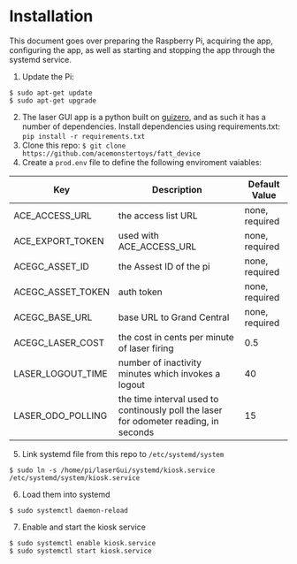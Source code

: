 # Installation
This document goes over preparing the Raspberry Pi, acquiring the app, configuring the app, as well as starting and stopping the app through the systemd service.

1. Update the Pi:
```
$ sudo apt-get update
$ sudo apt-get upgrade
```
2. The laser GUI app is a python built on [guizero](https://lawsie.github.io/guizero/), and as such it has a number of dependencies. Install dependencies using requirements.txt: ```pip install -r requirements.txt```
3. Clone this repo: ```$ git clone https://github.com/acemonstertoys/fatt_device```
4. Create a ```prod.env``` file to define the following enviroment vaiables:

| Key | Description | Default Value |
| --- | ----------- | ------------- |
| ACE_ACCESS_URL | the access list URL | none, required |
| ACE_EXPORT_TOKEN | used with ACE_ACCESS_URL | none, required |
| ACEGC_ASSET_ID | the Assest ID of the pi | none, required |
| ACEGC_ASSET_TOKEN | auth token | none, required |
| ACEGC_BASE_URL | base URL to Grand Central | none, required |
| ACEGC_LASER_COST | the cost in cents per minute of laser firing | 0.5 |
| LASER_LOGOUT_TIME | number of inactivity minutes which invokes a logout | 40 |
| LASER_ODO_POLLING | the time interval used to continously poll the laser for odometer reading, in seconds | 15 |

5. Link systemd file from this repo to ```/etc/systemd/system```
```
$ sudo ln -s /home/pi/laserGui/systemd/kiosk.service /etc/systemd/system/kiosk.service
```
6. Load them into systemd
```
$ sudo systemctl daemon-reload
```
7. Enable and start the kiosk service
```
$ sudo systemctl enable kiosk.service
$ sudo systemctl start kiosk.service
```